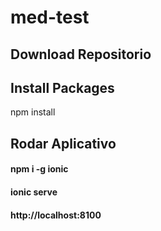 # med-test

## Download Repositorio
## Install Packages 
 npm install
## Rodar Aplicativo
#### npm i -g ionic 
#### ionic serve 
#### http://localhost:8100
